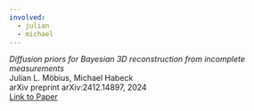 ```yaml
---
involved:
  - julian
  - michael
---
```


*Diffusion priors for Bayesian 3D reconstruction from incomplete measurements*  
Julian L. Möbius, Michael Habeck  
arXiv preprint arXiv:2412.14897, 2024  
[Link to Paper](https://arxiv.org/abs/2412.14897)  
